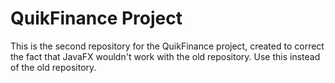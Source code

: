 # QuikFinance Project
This is the second repository for the QuikFinance project,
created to correct the fact that JavaFX wouldn't work with
the old repository. Use this instead of the old repository.
